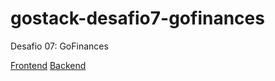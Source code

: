 # gostack-desafio7-gofinances
Desafio 07: GoFinances

<a href="">Frontend</a>
<a href="">Backend</a>
